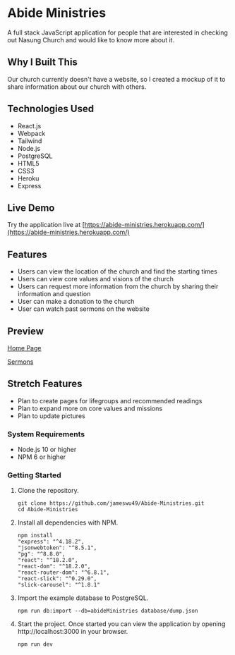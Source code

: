# Abide Ministries

A full stack JavaScript application for people that are interested in checking out Nasung Church and would like to know more about it.

## Why I Built This

Our church currently doesn't have a website, so I created a mockup of it to share information about our church with others.

## Technologies Used

- React.js
- Webpack
- Tailwind
- Node.js
- PostgreSQL
- HTML5
- CSS3
- Heroku
- Express


## Live Demo

Try the application live at [https://abide-ministries.herokuapp.com/](https://abide-ministries.herokuapp.com/)

## Features

- Users can view the location of the church and find the starting times
- Users can view core values and visions of the church
- Users can request more information from the church by sharing their information and question
- User can make a donation to the church
- User can watch past sermons on the website

## Preview

[Home Page](server/public/images/landing.gif)

[Sermons](server/public/images/sermons.gif)

## Stretch Features

- Plan to create pages for lifegroups and recommended readings
- Plan to expand more on core values and missions
- Plan to update pictures

### System Requirements

- Node.js 10 or higher
- NPM 6 or higher

### Getting Started

1. Clone the repository.

    ```shell
    git clone https://github.com/jameswu49/Abide-Ministries.git
    cd Abide-Ministries
    ```

2. Install all dependencies with NPM.

    ```shell
    npm install
    "express": "^4.18.2",
    "jsonwebtoken": "^8.5.1",
    "pg": "^8.8.0",
    "react": "^18.2.0",
    "react-dom": "^18.2.0",
    "react-router-dom": "^6.8.1",
    "react-slick": "^0.29.0",
    "slick-carousel": "^1.8.1"
    ```

3. Import the example database to PostgreSQL.

    ```shell
    npm run db:import --db=abideMinistries database/dump.json
    ```

4. Start the project. Once started you can view the application by opening http://localhost:3000 in your browser.

    ```shell
    npm run dev
    ```
